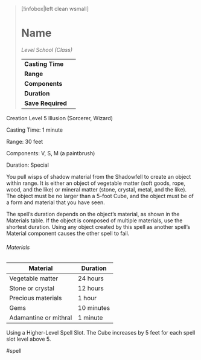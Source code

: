 > [!infobox|left clean wsmall]
> # Name
> *Level School (Class)*
> 
> | | |
> | - | - |
> | **Casting Time** | |
> | **Range** | |
> | **Components** | |
> | **Duration** | |
> | **Save Required** | |

Creation
Level 5 Illusion (Sorcerer, Wizard)

Casting Time: 1 minute

Range: 30 feet

Components: V, S, M (a paintbrush)

Duration: Special

You pull wisps of shadow material from the Shadowfell to create an object within range. It is either an object of vegetable matter (soft goods, rope, wood, and the like) or mineral matter (stone, crystal, metal, and the like). The object must be no larger than a 5-foot Cube, and the object must be of a form and material that you have seen.

The spell’s duration depends on the object’s material, as shown in the Materials table. If the object is composed of multiple materials, use the shortest duration. Using any object created by this spell as another spell’s Material component causes the other spell to fail.
###### Materials
| Material              | Duration   |
| --------------------- | ---------- |
| Vegetable matter      | 24 hours   |
| Stone or crystal      | 12 hours   |
| Precious materials    | 1 hour     |
| Gems                  | 10 minutes |
| Adamantine or mithral | 1 minute   |
Using a Higher-Level Spell Slot. The Cube increases by 5 feet for each spell slot level above 5.

#spell